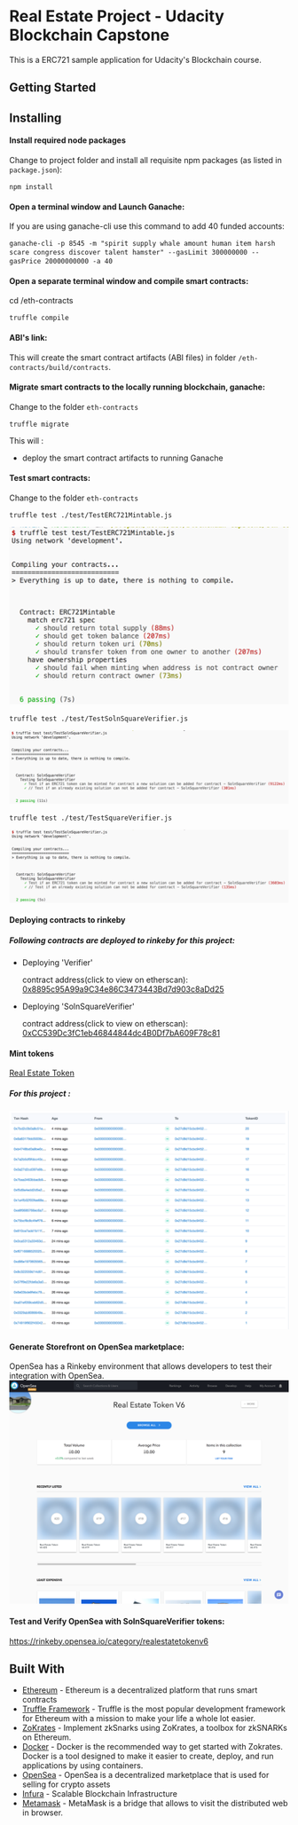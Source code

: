 # Real Estate Project - Udacity Blockchain Capstone
This is a ERC721 sample application for Udacity's Blockchain course. 

## Getting Started

## Installing


#### Install required node packages 
Change to project folder and install all requisite npm packages (as listed in ```package.json```):

```
npm install
```

#### Open a  terminal window and Launch Ganache:
If you are using ganache-cli use this command to add 40 funded accounts:

```
ganache-cli -p 8545 -m "spirit supply whale amount human item harsh scare congress discover talent hamster" --gasLimit 300000000 --gasPrice 20000000000 -a 40

```

#### Open a separate terminal window and  compile smart contracts:
cd /eth-contracts

```
truffle compile
```

#### ABI's link:

This will create the smart contract artifacts (ABI files) in folder ```/eth-contracts/build/contracts```.

#### Migrate smart contracts to the locally running blockchain, ganache:
Change to the folder ```eth-contracts```

```
truffle migrate
```
This will :
  - deploy the smart contract artifacts to running Ganache 
 
#### Test smart contracts:
Change to the folder ```eth-contracts``` 
```
truffle test ./test/TestERC721Mintable.js 
```

![TestERC721Mintable.js](/images/TestERC721Mintable.png)

```
truffle test ./test/TestSolnSquareVerifier.js  
```

![TestSolnSquareVerifier.js](/images/TestSolnSquareVerifier.png)


```
truffle test ./test/TestSquareVerifier.js  
```

![TestSquareVerifier.js](/images/TestSquareVerifier.png)


#### Deploying contracts to rinkeby
##### Following contracts are deployed to rinkeby for this project:
* Deploying 'Verifier'

    contract address(click to view on etherscan):
    [0x8895c95A99a9C34e86C3473443Bd7d903c8aDd25](https://rinkeby.etherscan.io/address/0x8895c95A99a9C34e86C3473443Bd7d903c8aDd25)

* Deploying 'SolnSquareVerifier'

    contract address(click to view on etherscan):
[0xCC539Dc3fC1eb46844844dc4B0Df7bA609F78c81](https://rinkeby.etherscan.io/address/0xCC539Dc3fC1eb46844844dc4B0Df7bA609F78c81)


#### Mint tokens
[Real Estate Token](https://rinkeby.etherscan.io/token/0xCC539Dc3fC1eb46844844dc4B0Df7bA609F78c81)
##### For this project :
![](/images/minttoken.png)
#### Generate Storefront on OpenSea marketplace:
OpenSea has a Rinkeby environment that allows developers to test their integration with OpenSea. 
![OpenSea submit marketplace page](/images/opensea_front.png)

#### Test and Verify OpenSea with  SolnSquareVerifier tokens:

https://rinkeby.opensea.io/category/realestatetokenv6


## Built With

* [Ethereum](https://www.ethereum.org/) - Ethereum is a decentralized platform that runs smart contracts
* [Truffle Framework](http://truffleframework.com/) - Truffle is the most popular development framework for Ethereum with a mission to make your life a whole lot easier.
* [ZoKrates](https://github.com/Zokrates/ZoKrates) - Implement zkSnarks using ZoKrates, a toolbox for zkSNARKs on Ethereum.
* [Docker](https://docs.docker.com/install/) - Docker is the recommended way to get started with Zokrates. Docker is a tool designed to make it easier to create, deploy, and run applications by using containers.
* [OpenSea](https://docs.opensea.io/docs) - OpenSea is a decentralized marketplace that is used for selling for crypto assets
* [Infura](https://infura.io/) - Scalable Blockchain Infrastructure
* [Metamask](https://metamask.io/) - MetaMask is a bridge that allows to visit the distributed web in browser.